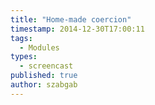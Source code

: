 ```yaml
---
title: "Home-made coercion"
timestamp: 2014-12-30T17:00:11
tags:
  - Modules
types:
  - screencast
published: true
author: szabgab
---
```




<slidecast file="advanced-perl/core-perl-oop/home-made-coercion" youtube="kJJAzROaEYY" />

